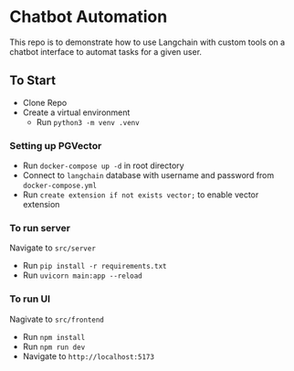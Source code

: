 # Chatbot Automation

This repo is to demonstrate how to use Langchain with custom tools on a chatbot interface to automat tasks for a given user.

## To Start

- Clone Repo
- Create a virtual environment
  - Run `python3 -m venv .venv`

### Setting up PGVector

- Run `docker-compose up -d` in root directory
- Connect to `langchain` database with username and password from `docker-compose.yml`
- Run `create extension if not exists vector;` to enable vector extension

### To run server

Navigate to `src/server`

- Run `pip install -r requirements.txt`
- Run `uvicorn main:app --reload`

### To run UI

Nagivate to `src/frontend`

- Run `npm install`
- Run `npm run dev`
- Navigate to `http://localhost:5173`
